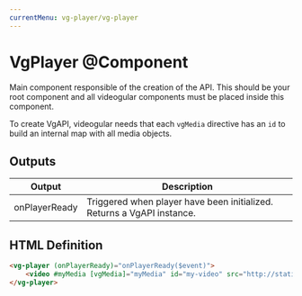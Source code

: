```yaml
---
currentMenu: vg-player/vg-player
---
```


# VgPlayer @Component

Main component responsible of the creation of the API. This should be your root component and all videogular components must be placed inside this component.

To create VgAPI, videogular needs that each `vgMedia` directive has an `id` to build an internal map with all media objects.

## Outputs

| Output | Description |
|--- |--- |
| onPlayerReady | Triggered when player have been initialized. Returns a VgAPI instance. |

## HTML Definition

```html
<vg-player (onPlayerReady)="onPlayerReady($event)">
    <video #myMedia [vgMedia]="myMedia" id="my-video" src="http://static.videogular.com/assets/videos/videogular.mp4" type="video/mp4">
</vg-player>
```
